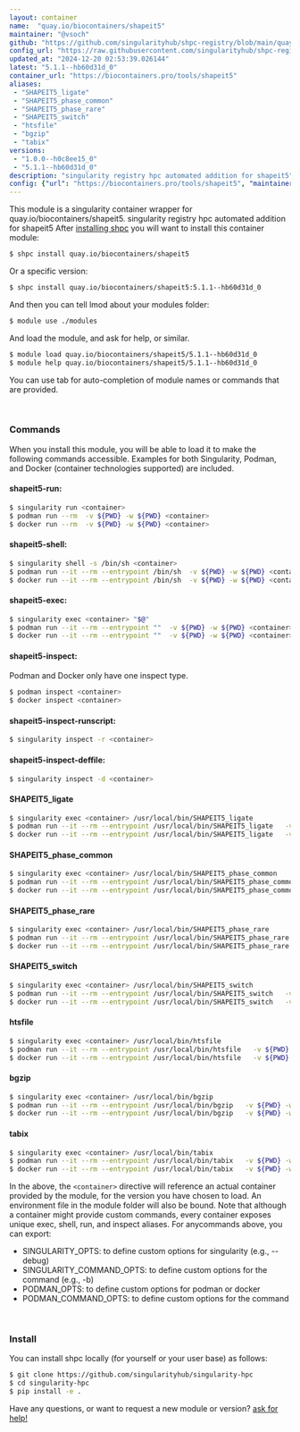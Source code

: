 ```yaml
---
layout: container
name:  "quay.io/biocontainers/shapeit5"
maintainer: "@vsoch"
github: "https://github.com/singularityhub/shpc-registry/blob/main/quay.io/biocontainers/shapeit5/container.yaml"
config_url: "https://raw.githubusercontent.com/singularityhub/shpc-registry/main/quay.io/biocontainers/shapeit5/container.yaml"
updated_at: "2024-12-20 02:53:39.026144"
latest: "5.1.1--hb60d31d_0"
container_url: "https://biocontainers.pro/tools/shapeit5"
aliases:
 - "SHAPEIT5_ligate"
 - "SHAPEIT5_phase_common"
 - "SHAPEIT5_phase_rare"
 - "SHAPEIT5_switch"
 - "htsfile"
 - "bgzip"
 - "tabix"
versions:
 - "1.0.0--h0c8ee15_0"
 - "5.1.1--hb60d31d_0"
description: "singularity registry hpc automated addition for shapeit5"
config: {"url": "https://biocontainers.pro/tools/shapeit5", "maintainer": "@vsoch", "description": "singularity registry hpc automated addition for shapeit5", "latest": {"5.1.1--hb60d31d_0": "sha256:f91aff59fab017df5c017efbfba1f7abb8dca0beea86e2417d63f97df6aa800d"}, "tags": {"1.0.0--h0c8ee15_0": "sha256:000bdf6df6b10d5a6d284ab45ceb1eb9bd409781d5a4f62a401f7ceee82c5194", "5.1.1--hb60d31d_0": "sha256:f91aff59fab017df5c017efbfba1f7abb8dca0beea86e2417d63f97df6aa800d"}, "docker": "quay.io/biocontainers/shapeit5", "aliases": {"SHAPEIT5_ligate": "/usr/local/bin/SHAPEIT5_ligate", "SHAPEIT5_phase_common": "/usr/local/bin/SHAPEIT5_phase_common", "SHAPEIT5_phase_rare": "/usr/local/bin/SHAPEIT5_phase_rare", "SHAPEIT5_switch": "/usr/local/bin/SHAPEIT5_switch", "htsfile": "/usr/local/bin/htsfile", "bgzip": "/usr/local/bin/bgzip", "tabix": "/usr/local/bin/tabix"}}
---
```


This module is a singularity container wrapper for quay.io/biocontainers/shapeit5.
singularity registry hpc automated addition for shapeit5
After [installing shpc](#install) you will want to install this container module:


```bash
$ shpc install quay.io/biocontainers/shapeit5
```

Or a specific version:

```bash
$ shpc install quay.io/biocontainers/shapeit5:5.1.1--hb60d31d_0
```

And then you can tell lmod about your modules folder:

```bash
$ module use ./modules
```

And load the module, and ask for help, or similar.

```bash
$ module load quay.io/biocontainers/shapeit5/5.1.1--hb60d31d_0
$ module help quay.io/biocontainers/shapeit5/5.1.1--hb60d31d_0
```

You can use tab for auto-completion of module names or commands that are provided.

<br>

### Commands

When you install this module, you will be able to load it to make the following commands accessible.
Examples for both Singularity, Podman, and Docker (container technologies supported) are included.

#### shapeit5-run:

```bash
$ singularity run <container>
$ podman run --rm  -v ${PWD} -w ${PWD} <container>
$ docker run --rm  -v ${PWD} -w ${PWD} <container>
```

#### shapeit5-shell:

```bash
$ singularity shell -s /bin/sh <container>
$ podman run --it --rm --entrypoint /bin/sh  -v ${PWD} -w ${PWD} <container>
$ docker run --it --rm --entrypoint /bin/sh  -v ${PWD} -w ${PWD} <container>
```

#### shapeit5-exec:

```bash
$ singularity exec <container> "$@"
$ podman run --it --rm --entrypoint ""  -v ${PWD} -w ${PWD} <container> "$@"
$ docker run --it --rm --entrypoint ""  -v ${PWD} -w ${PWD} <container> "$@"
```

#### shapeit5-inspect:

Podman and Docker only have one inspect type.

```bash
$ podman inspect <container>
$ docker inspect <container>
```

#### shapeit5-inspect-runscript:

```bash
$ singularity inspect -r <container>
```

#### shapeit5-inspect-deffile:

```bash
$ singularity inspect -d <container>
```


#### SHAPEIT5_ligate

```bash
$ singularity exec <container> /usr/local/bin/SHAPEIT5_ligate
$ podman run --it --rm --entrypoint /usr/local/bin/SHAPEIT5_ligate   -v ${PWD} -w ${PWD} <container> -c " $@"
$ docker run --it --rm --entrypoint /usr/local/bin/SHAPEIT5_ligate   -v ${PWD} -w ${PWD} <container> -c " $@"
```


#### SHAPEIT5_phase_common

```bash
$ singularity exec <container> /usr/local/bin/SHAPEIT5_phase_common
$ podman run --it --rm --entrypoint /usr/local/bin/SHAPEIT5_phase_common   -v ${PWD} -w ${PWD} <container> -c " $@"
$ docker run --it --rm --entrypoint /usr/local/bin/SHAPEIT5_phase_common   -v ${PWD} -w ${PWD} <container> -c " $@"
```


#### SHAPEIT5_phase_rare

```bash
$ singularity exec <container> /usr/local/bin/SHAPEIT5_phase_rare
$ podman run --it --rm --entrypoint /usr/local/bin/SHAPEIT5_phase_rare   -v ${PWD} -w ${PWD} <container> -c " $@"
$ docker run --it --rm --entrypoint /usr/local/bin/SHAPEIT5_phase_rare   -v ${PWD} -w ${PWD} <container> -c " $@"
```


#### SHAPEIT5_switch

```bash
$ singularity exec <container> /usr/local/bin/SHAPEIT5_switch
$ podman run --it --rm --entrypoint /usr/local/bin/SHAPEIT5_switch   -v ${PWD} -w ${PWD} <container> -c " $@"
$ docker run --it --rm --entrypoint /usr/local/bin/SHAPEIT5_switch   -v ${PWD} -w ${PWD} <container> -c " $@"
```


#### htsfile

```bash
$ singularity exec <container> /usr/local/bin/htsfile
$ podman run --it --rm --entrypoint /usr/local/bin/htsfile   -v ${PWD} -w ${PWD} <container> -c " $@"
$ docker run --it --rm --entrypoint /usr/local/bin/htsfile   -v ${PWD} -w ${PWD} <container> -c " $@"
```


#### bgzip

```bash
$ singularity exec <container> /usr/local/bin/bgzip
$ podman run --it --rm --entrypoint /usr/local/bin/bgzip   -v ${PWD} -w ${PWD} <container> -c " $@"
$ docker run --it --rm --entrypoint /usr/local/bin/bgzip   -v ${PWD} -w ${PWD} <container> -c " $@"
```


#### tabix

```bash
$ singularity exec <container> /usr/local/bin/tabix
$ podman run --it --rm --entrypoint /usr/local/bin/tabix   -v ${PWD} -w ${PWD} <container> -c " $@"
$ docker run --it --rm --entrypoint /usr/local/bin/tabix   -v ${PWD} -w ${PWD} <container> -c " $@"
```



In the above, the `<container>` directive will reference an actual container provided
by the module, for the version you have chosen to load. An environment file in the
module folder will also be bound. Note that although a container
might provide custom commands, every container exposes unique exec, shell, run, and
inspect aliases. For anycommands above, you can export:

 - SINGULARITY_OPTS: to define custom options for singularity (e.g., --debug)
 - SINGULARITY_COMMAND_OPTS: to define custom options for the command (e.g., -b)
 - PODMAN_OPTS: to define custom options for podman or docker
 - PODMAN_COMMAND_OPTS: to define custom options for the command

<br>

### Install

You can install shpc locally (for yourself or your user base) as follows:

```bash
$ git clone https://github.com/singularityhub/singularity-hpc
$ cd singularity-hpc
$ pip install -e .
```

Have any questions, or want to request a new module or version? [ask for help!](https://github.com/singularityhub/singularity-hpc/issues)